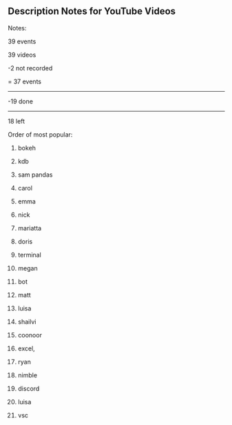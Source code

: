 ## Description Notes for YouTube Videos

Notes:

39 events

39 videos

-2 not recorded

= 37 events

------------------

-19 done

------------------
18 left


 
Order of most popular:  
1. bokeh
1. kdb
1. sam pandas
1. carol
1. emma
1. nick
1. mariatta
1. doris
1. terminal
1. megan
1. bot
1. matt
1. luisa
1. shailvi
1. coonoor
1. excel,
1. ryan
1. nimble

1. discord
1. luisa
1. vsc

